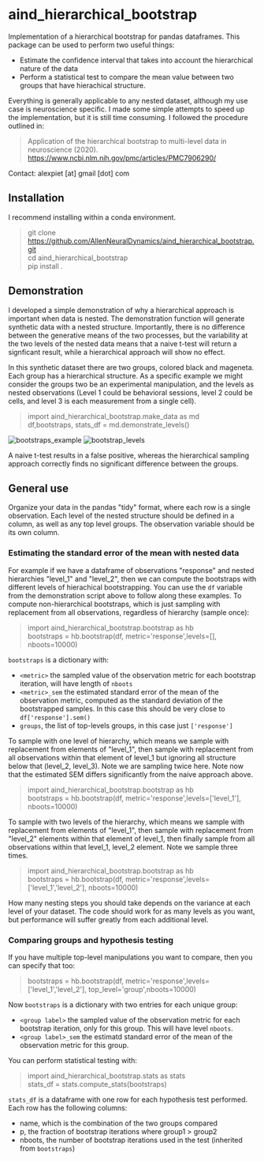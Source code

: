 
# aind_hierarchical_bootstrap
Implementation of a hierarchical bootstrap for pandas dataframes. This package can be used to perform two useful things:
 - Estimate the confidence interval that takes into account the hierarchical nature of the data
 - Perform a statistical test to compare the mean value between two groups that have hierachical structure. 

Everything is generally applicable to any nested dataset, although my use case is neuroscience specific. I made some simple attempts to speed up the implementation, but it is still time consuming. I followed the procedure outlined in: 

> Application of the hierarchical bootstrap to multi-level data in neuroscience (2020). https://www.ncbi.nlm.nih.gov/pmc/articles/PMC7906290/

Contact: alexpiet [at] gmail [dot] com 

## Installation

I recommend installing within a conda environment.

> git clone https://github.com/AllenNeuralDynamics/aind_hierarchical_bootstrap.git  
> cd aind_hierarchical_bootstrap  
> pip install .  

## Demonstration

I developed a simple demonstration of why a hierarchical approach is important when data is nested. The demonstration function will generate synthetic data with a nested structure. Importantly, there is no difference between the generative means of the two processes, but the variability at the two levels of the nested data means that a naive t-test will return a signficant result, while a hierarchical approach will show no effect. 

In this synthetic dataset there are two groups, colored black and mageneta. Each group has a hierarchical structure. As a specific example we might consider the groups two be an experimental manipulation, and the levels as nested observations (Level 1 could be behavioral sessions, level 2 could be cells, and level 3 is each measurement from a single cell). 

> import aind_hierarchical_bootstrap.make_data as md   
> df,bootstraps, stats_df = md.demonstrate_levels() 


![bootstraps_example](https://user-images.githubusercontent.com/7605170/235807446-a2c5d63d-22be-4573-8af2-090187af4527.png)
![bootstrap_levels](https://user-images.githubusercontent.com/7605170/236035325-40eac912-c4f8-40f0-9e74-f7efe992200c.png)

A naive t-test results in a false positive, whereas the hierarchical sampling approach correctly finds no significant difference between the groups. 

## General use

Organize your data in the pandas "tidy" format, where each row is a single observation. Each level of the nested structure should be defined in a column, as well as any top level groups. The observation variable should be its own column. 

### Estimating the standard error of the mean with nested data
For example if we have a dataframe of observations "response" and nested hierarchies "level_1" and "level_2", then we can compute the bootstraps with different levels of hierachical bootstrapping. You can use the `df` variable from the demonstration script above to follow along these examples. To compute non-hierarchical bootstraps, which is just sampling with replacement from all observations, regardless of hierarchy (sample once):

> import aind_hierarchical_bootstrap.bootstrap as hb   
> bootstraps = hb.bootstrap(df, metric='response',levels=[], nboots=10000)

`bootstraps` is a dictionary with:
 - `<metric>` the sampled value of the observation metric for each bootstrap iteration, will have length of `nboots`
 - `<metric>_sem` the estimated standard error of the mean of the observation metric, computed as the standard deviation of the bootstrapped samples. In this case this should be very close to `df['response'].sem()`
 - `groups`, the list of top-levels groups, in this case just `['response']`

To sample with one level of hierarchy, which means we sample with replacement from elements of "level_1", then sample with replacement from all observations within that element of level_1 but ignoring all structure below that (level_2, level_3). Note we are sampling twice here. Note now that the estimated SEM differs significantly from the naive approach above. 

> import aind_hierarchical_bootstrap.bootstrap as hb   
> bootstraps = hb.bootstrap(df, metric='response',levels=['level_1'], nboots=10000)

To sample with two levels of the hierarchy, which means we sample with replacement from elements of "level_1", then sample with replacement from "level_2" elements within that element of level_1, then finally sample from all observations within that level_1, level_2 element. Note we sample three times.

> import aind_hierarchical_bootstrap.bootstrap as hb   
> bootstraps = hb.bootstrap(df, metric='response',levels=['level_1','level_2'], nboots=10000)

How many nesting steps you should take depends on the variance at each level of your dataset. The code should work for as many levels as you want, but performance will suffer greatly from each additional level. 

### Comparing groups and hypothesis testing

If you have multiple top-level manipulations you want to compare, then you can specify that too:

> bootstraps = hb.bootstrap(df, metric='response',levels=['level_1','level_2'], top_level='group',nboots=10000) 

Now `bootstraps` is a dictionary with two entries for each unique group:
 - `<group label>` the sampled value of the observation metric for each bootstrap iteration, only for this group. This will have level `nboots`.
 - `<group label>_sem` the estimatd standard error of the mean of the observation metric for this group. 

You can perform statistical testing with:

> import aind_hierarchical_bootstrap.stats as stats   
> stats_df = stats.compute_stats(bootstraps)

`stats_df` is a dataframe with one row for each hypothesis test performed. Each row has the following columns:
 - name, which is the combination of the two groups compared
 - p, the fraction of bootstrap iterations where group1 > group2
 - nboots, the number of bootstrap iterations used in the test (inherited from `bootstraps`) 



